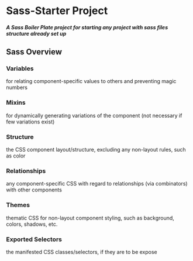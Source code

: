 # Sass-Starter Project
##### A Sass Boiler Plate project for starting any project with sass files structure already set up

## Sass Overview
### Variables
for relating component-specific values to others and preventing magic numbers
### Mixins
for dynamically generating variations of the component (not necessary if few variations exist)
### Structure
the CSS component layout/structure, excluding any non-layout rules, such as color
### Relationships
any component-specific CSS with regard to relationships (via combinators) with other components
### Themes
thematic CSS for non-layout component styling, such as background, colors, shadows, etc.
### Exported Selectors
the manifested CSS classes/selectors, if they are to be expose
